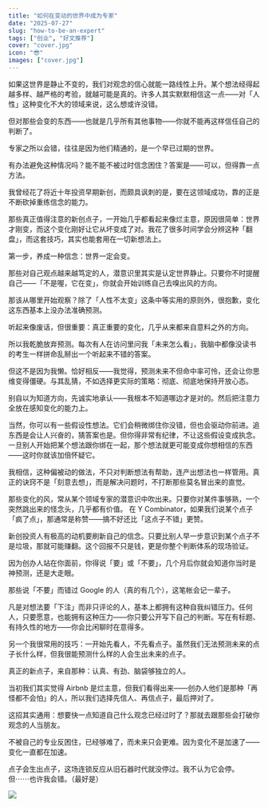 ```yaml
---
title: "如何在变动的世界中成为专家"
date: "2025-07-27"
slug: "how-to-be-an-expert"
tags: ["创业", "好文推荐"]
cover: "cover.jpg"
icon: "😎"
images: ["cover.jpg"]
---
```

如果这世界是静止不变的，我们对观念的信心就能一路线性上升。某个想法经得起越多样、越严格的考验，就越可能是真的。许多人其实默默相信这一点——对「人性」这种变化不大的领域来说，这么想或许没错。



但对那些会变的东西——也就是几乎所有其他事物——你就不能再这样信任自己的判断了。



专家之所以会错，往往是因为他们精通的，是一个早已过期的世界。



有办法避免这种情况吗？能不能不被过时信念困住？答案是——可以，但得靠一点方法。



我曾经花了将近十年投资早期新创，而颇具讽刺的是，要在这领域成功，靠的正是不断砍掉重练信念的能力。



那些真正值得注意的新创点子，一开始几乎都看起来像烂主意，原因很简单：世界才刚变，而这个变化刚好让它从坏变成了对。我花了很多时间学会分辨这种「翻盘」，而这套技巧，其实也能套用在一切新想法上。



第一步，养成一种信念：世界一定会变。



那些对自己观点越来越笃定的人，潜意识里其实是认定世界静止。只要你不时提醒自己——「不是喔，它在变」，你就会开始训练自己去嗅出风的方向。



那该从哪里开始观察？除了「人性不太变」这条中等实用的原则外，很抱歉，变化这东西基本上没办法准确预测。



听起来像废话，但很重要：真正重要的变化，几乎从来都来自意料之外的方向。



所以我乾脆放弃预测。每次有人在访问里问我「未来怎么看」，我脑中都像没读书的考生一样拼命乱掰出一个听起来不错的答案。



但这不是因为我懒。恰好相反——我觉得，预测未来不但命中率可怜，还会让你思维变得僵硬。与其乱猜，不如选择更实际的策略：彻底、彻底地保持开放心态。



别自以为知道方向，先诚实地承认——我根本不知道哪边才是对的。然后把注意力全放在感知变化的能力上。



当然，你可以有一些假设性想法。它们会稍微绑住你没错，但也会驱动你前进。追东西是会让人兴奋的，猜答案也是。但你得非常有纪律，不让这些假设变成执念。
一旦别人开始把某个想法跟你绑在一起，那个想法就更可能变成你想相信的东西——这时你就该加倍怀疑它。



我相信，这种偏被动的做法，不只对判断想法有帮助，连产出想法也一样管用。真正的诀窍不是「刻意去想」，而是解决问题时，不打断那些莫名冒出来的直觉。



那些变化的风，常从某个领域专家的潜意识中吹出来。只要你对某件事够熟，一个突然跳出来的怪念头，几乎都有价值。
在 Y Combinator，如果我们说某个点子「疯了点」，那通常是称赞——搞不好还比「这点子不错」更赞。



新创投资人有极高的动机要刷新自己的信念。只要比别人早一步意识到某个点子不是垃圾，那就可能赚翻。这个回报不只是钱，更是你整个判断体系的现场验证。



因为创办人站在你面前，你得说「要」或「不要」，几个月后你就会知道你当时是神预测，还是大走眼。



那些说「不要」而错过 Google 的人（真的有几个），这笔帐会记一辈子。



凡是对想法要「下注」而非只评论的人，基本上都拥有这种自我纠错压力。任何人，只要愿意，也能拥有这种压力——你只要公开写下自己的判断。写在有标题、有持久性的地方——你会比闲聊时在意得多。



另一个我很常用的技巧：一开始先看人，不先看点子。虽然我们无法预测未来的点子长什么样，但我很能预测什么样的人会生出未来的点子。



真正的新点子，来自那种：认真、有劲、脑袋够独立的人。



当初我们其实觉得 Airbnb 是烂主意，但我们看得出来——创办人他们是那种「再怪都不会怕」的人，所以我们选择先信人、再信点子，最后押对了。



这招其实通用：想要快一点知道自己什么观念已经过时了？那就去跟那些会打破你观念的人当朋友。



不被自己的专业反困住，已经够难了，而未来只会更难。因为变化不是加速了——变化一直都在加速。



点子会生出点子，这场连锁反应从旧石器时代就没停过。我不认为它会停。
但⋯⋯也许我会错。（最好是）




![](https://prod-files-secure.s3.us-west-2.amazonaws.com/112d0858-5090-4d34-a606-b75eb8d65fd2/46476355-9cf3-4e99-9b7a-3531bc426380/1000202064.png?X-Amz-Algorithm=AWS4-HMAC-SHA256&X-Amz-Content-Sha256=UNSIGNED-PAYLOAD&X-Amz-Credential=ASIAZI2LB466ZXSUBI66%2F20250727%2Fus-west-2%2Fs3%2Faws4_request&X-Amz-Date=20250727T214546Z&X-Amz-Expires=3600&X-Amz-Security-Token=IQoJb3JpZ2luX2VjEFYaCXVzLXdlc3QtMiJHMEUCIQDOTOXtUq7PcLZ%2BeH4pypx%2BHzWGSLp%2FodUSnFzce2RpxwIgUqZ%2BwVdki0P7j8JjXJso42tSrgfVylGTzPj7vzpnvLgq%2FwMIfhAAGgw2Mzc0MjMxODM4MDUiDL7FY6VYu40JlKR6xircA5KMAhi2BjQN6LB1zwk5qUXDpSTMQIDshl9AaNVqlSTPssLaGfMxR02nYREvy%2BElV092dycQKpGnXrBJLMzmK9f67tIUpqx5bqC%2Fhiz0QDOuPkUXLh%2FDPjm7MCN4O4Z%2BYZWBnETh60WAAjFM2FpQ1IIqJm%2FIrVUG%2FzrYdi9MjvJoLVyGmeJFgGrAR%2BjEE5KaeqK1JHjChjkhJYteZO6LbReUnLxXMg1fbJoPcGTuOzzVa8edhgOI8QW3DhjNmUhS4WlthFNR0X6nrxkLoXtAxJfuJ3WXyNDSefgiRVPXHk1IzBx%2FgLbDEmObBWDJlzKBwFu19gwvfa8rOgRsT7vdJaMqU3IQjp63rCS4QLxVHsCM7fMoTURwUs5byd%2FzV19D7GqSVAqC10AaopnZ%2BZ60qIDoLU8ZZbT1fUj%2FseByVJuSQZc8A3AUSK9Fpb7BHuaUH8S8Vs9bMwDERQncGYUW%2BGwtiDHPTUt0VEE1qzg%2BCI65mpbwYXslfKmuHtO2oMkmoxbQKAeLmy21ctIGaqP%2FfwWcJYLJ3bLIgatCXp5%2FNyAFakTg5tyt0ndwfWrbb2lTjS63uz%2FEQej6uBS4lyLyOhsNTak2ZExB8iI7ZAuLAJR3pPjIJLrbiJeq5xFYMMuvmsQGOqUBTdSpqENtP%2FXATyhn2osMgN8tqBJ4VgAtjD%2F8eVJ3%2BBqA71lYIymrn%2BFFi3TyqdzlC80Sct%2FxPLyFrr5sqUZoQJ6Jzfz9ksZEoCv%2FfAXLhP00rrQyWlsaZ%2BqvldI08Kk8MJDdtDUKVPJ7ZTSMr3CnGyDOqeZ98ODV0CbXq%2BF0REiYfsFHJ5VrtF8%2FKS4oTW0v8ClM2vARd0Kpu5tXVg0ZBwIgue3g&X-Amz-Signature=aeb722e48170803b9820509f58f2cf308f0dabcfc4431d08cac580302708712d&X-Amz-SignedHeaders=host&x-amz-checksum-mode=ENABLED&x-id=GetObject)

